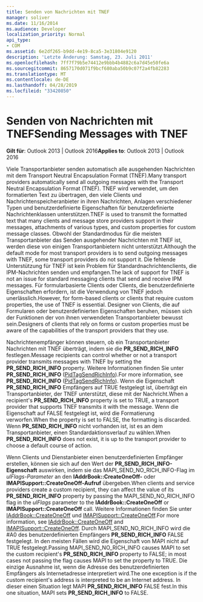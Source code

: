 ```yaml
---
title: Senden von Nachrichten mit TNEF
manager: soliver
ms.date: 11/16/2014
ms.audience: Developer
localization_priority: Normal
api_type:
- COM
ms.assetid: 6e2df265-b9dd-4e19-8ca5-3e31804e9120
description: 'Letzte Änderung: Samstag, 23. Juli 2011'
ms.openlocfilehash: 7ff7f79b5e74412e9bbb4b4882c6a7d45e50fe6a
ms.sourcegitcommit: 8657170d071f9bcf680aba50b9c07f2a4fb82283
ms.translationtype: MT
ms.contentlocale: de-DE
ms.lasthandoff: 04/28/2019
ms.locfileid: "33420850"
---
```

# <a name="sending-messages-with-tnef"></a><span data-ttu-id="42402-103">Senden von Nachrichten mit TNEF</span><span class="sxs-lookup"><span data-stu-id="42402-103">Sending Messages with TNEF</span></span>

  
  
<span data-ttu-id="42402-104">**Gilt für**: Outlook 2013 | Outlook 2016</span><span class="sxs-lookup"><span data-stu-id="42402-104">**Applies to**: Outlook 2013 | Outlook 2016</span></span> 
  
<span data-ttu-id="42402-105">Viele Transportanbieter senden automatisch alle ausgehenden Nachrichten mit dem Transport Neutral Encapsulation Format (TNEF).</span><span class="sxs-lookup"><span data-stu-id="42402-105">Many transport providers automatically send all outgoing messages with the Transport Neutral Encapsulation Format (TNEF).</span></span> <span data-ttu-id="42402-106">TNEF wird verwendet, um den formatierten Text zu übertragen, den viele Clients und Nachrichtenspeicheranbieter in ihren Nachrichten, Anlagen verschiedener Typen und benutzerdefinierte Eigenschaften für benutzerdefinierte Nachrichtenklassen unterstützen.</span><span class="sxs-lookup"><span data-stu-id="42402-106">TNEF is used to transmit the formatted text that many clients and message store providers support in their messages, attachments of various types, and custom properties for custom message classes.</span></span> <span data-ttu-id="42402-107">Obwohl der Standardmodus für die meisten Transportanbieter das Senden ausgehender Nachrichten mit TNEF ist, werden diese von einigen Transportanbietern nicht unterstützt.</span><span class="sxs-lookup"><span data-stu-id="42402-107">Although the default mode for most transport providers is to send outgoing messages with TNEF, some transport providers do not support it.</span></span> <span data-ttu-id="42402-108">Die fehlende Unterstützung für TNEF ist kein Problem für Standardnachrichtenclients, die IPM-Nachrichten senden und empfangen.</span><span class="sxs-lookup"><span data-stu-id="42402-108">The lack of support for TNEF is not an issue for standard messaging clients that send and receive IPM messages.</span></span> <span data-ttu-id="42402-109">Für formularbasierte Clients oder Clients, die benutzerdefinierte Eigenschaften erfordern, ist die Verwendung von TNEF jedoch unerlässlich.</span><span class="sxs-lookup"><span data-stu-id="42402-109">However, for form-based clients or clients that require custom properties, the use of TNEF is essential.</span></span> <span data-ttu-id="42402-110">Designer von Clients, die auf Formularen oder benutzerdefinierten Eigenschaften beruhen, müssen sich der Funktionen der von ihnen verwendeten Transportanbieter bewusst sein.</span><span class="sxs-lookup"><span data-stu-id="42402-110">Designers of clients that rely on forms or custom properties must be aware of the capabilities of the transport providers that they use.</span></span>
  
<span data-ttu-id="42402-111">Nachrichtenempfänger können steuern, ob ein Transportanbieter Nachrichten mit TNEF überträgt, indem sie die **PR_SEND_RICH_INFO** festlegen.</span><span class="sxs-lookup"><span data-stu-id="42402-111">Message recipients can control whether or not a transport provider transmits messages with TNEF by setting the **PR_SEND_RICH_INFO** property.</span></span> <span data-ttu-id="42402-112">Weitere Informationen finden Sie unter **PR_SEND_RICH_INFO** ([PidTagSendRichInfo](pidtagsendrichinfo-canonical-property.md)).</span><span class="sxs-lookup"><span data-stu-id="42402-112">For more information, see **PR_SEND_RICH_INFO** ([PidTagSendRichInfo](pidtagsendrichinfo-canonical-property.md)).</span></span> <span data-ttu-id="42402-113">Wenn die Eigenschaft **PR_SEND_RICH_INFO** Empfängers auf TRUE festgelegt ist, überträgt ein Transportanbieter, der TNEF unterstützt, diese mit der Nachricht.</span><span class="sxs-lookup"><span data-stu-id="42402-113">When a recipient's **PR_SEND_RICH_INFO** property is set to TRUE, a transport provider that supports TNEF transmits it with the message.</span></span> <span data-ttu-id="42402-114">Wenn die Eigenschaft auf FALSE festgelegt ist, wird die Formatierung verworfen.</span><span class="sxs-lookup"><span data-stu-id="42402-114">When the property is set to FALSE, the formatting is discarded.</span></span> <span data-ttu-id="42402-115">Wenn **PR_SEND_RICH_INFO** nicht vorhanden ist, ist es an dem Transportanbieter, einen Standardaktionsverlauf zu wählen.</span><span class="sxs-lookup"><span data-stu-id="42402-115">When **PR_SEND_RICH_INFO** does not exist, it is up to the transport provider to choose a default course of action.</span></span> 
  
<span data-ttu-id="42402-116">Wenn Clients und Dienstanbieter einen benutzerdefinierten Empfänger erstellen, können sie sich auf den Wert der **PR_SEND_RICH_INFO-Eigenschaft** auswirken, indem sie das MAPI_SEND_NO_RICH_INFO-Flag im  _ulFlags-Parameter_ an den **IAddrBook::CreateOneOff-** oder **IMAPISupport::CreateOneOff-Aufruf** übergeben.</span><span class="sxs-lookup"><span data-stu-id="42402-116">When clients and service providers create a custom recipient, they can affect the value of its **PR_SEND_RICH_INFO** property by passing the MAPI_SEND_NO_RICH_INFO flag in the  _ulFlags_ parameter to the **IAddrBook::CreateOneOff** or **IMAPISupport::CreateOneOff** call.</span></span> <span data-ttu-id="42402-117">Weitere Informationen finden Sie unter [IAddrBook::CreateOneOff](iaddrbook-createoneoff.md) und [IMAPISupport::CreateOneOff](imapisupport-createoneoff.md).</span><span class="sxs-lookup"><span data-stu-id="42402-117">For more information, see [IAddrBook::CreateOneOff](iaddrbook-createoneoff.md) and [IMAPISupport::CreateOneOff](imapisupport-createoneoff.md).</span></span> <span data-ttu-id="42402-118">Durch MAPI_SEND_NO_RICH_INFO wird die #A0 des benutzerdefinierten Empfängers **PR_SEND_RICH_INFO** FALSE festgelegt. In den meisten Fällen wird die Eigenschaft von MAPI nicht auf TRUE festgelegt.</span><span class="sxs-lookup"><span data-stu-id="42402-118">Passing MAPI_SEND_NO_RICH_INFO causes MAPI to set the custom recipient's **PR_SEND_RICH_INFO** property to FALSE; in most cases not passing the flag causes MAPI to set the property to TRUE.</span></span> <span data-ttu-id="42402-119">Die einzige Ausnahme ist, wenn die Adresse des benutzerdefinierten Empfängers als Internetadresse interpretiert wird.</span><span class="sxs-lookup"><span data-stu-id="42402-119">The one exception is if the custom recipient's address is interpreted to be an Internet address.</span></span> <span data-ttu-id="42402-120">In dieser einen Situation legt MAPI **PR_SEND_RICH_INFO** FALSE fest.</span><span class="sxs-lookup"><span data-stu-id="42402-120">In this one situation, MAPI sets **PR_SEND_RICH_INFO** to FALSE.</span></span> 
  

